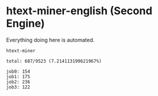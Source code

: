 # htext-miner-english (Second Engine)

Everything doing here is automated.

```
htext-miner

total: 687/9523 (7.214113199621967%)

job0: 154
job1: 175
job2: 236
job3: 122
```